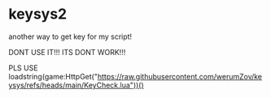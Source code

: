 # keysys2
another way to get key for my script!




DONT USE IT!!! ITS DONT WORK!!!


PLS USE loadstring(game:HttpGet("https://raw.githubusercontent.com/werumZov/keysys/refs/heads/main/KeyCheck.lua"))()
